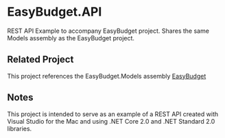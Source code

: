 # EasyBudget.API
REST API Example to accompany EasyBudget project. Shares the same Models assembly as the EasyBudget
project.

## Related Project 

This project references the EasyBudget.Models assembly
[EasyBudget](https://github.com/echuck66/EasyBudget)

## Notes
This project is intended to serve as an example of a REST API created with Visual Studio for the Mac 
and using .NET Core 2.0 and .NET Standard 2.0 libraries.
